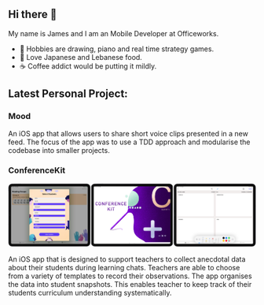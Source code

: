 ## Hi there 👋

My name is James and I am an Mobile Developer at Officeworks.

- 🎹 Hobbies are drawing, piano and real time strategy games.
- 🍣 Love Japanese and Lebanese food.
- ☕️ Coffee addict would be putting it mildly.

## Latest Personal Project:

### Mood
An iOS app that allows users to share short voice clips presented in a new feed. The focus of the app was to use a TDD approach and modularise the codebase into smaller projects. 

### ConferenceKit 
![find](/ConferenceKit.jpg)

An iOS app that is designed to support teachers to collect anecdotal data about their students during learning chats. Teachers are able to choose from a variety of templates to record their observations. The app organises the data into student snapshots. This enables teacher to keep track of their students curriculum understanding systematically.
